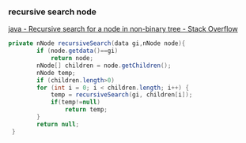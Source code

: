 ### recursive search node 


[java - Recursive search for a node in non-binary tree - Stack Overflow](https://stackoverflow.com/questions/8617790/recursive-search-for-a-node-in-non-binary-tree "java - Recursive search for a node in non-binary tree - Stack Overflow")


 

```java
private nNode recursiveSearch(data gi,nNode node){
        if (node.getdata()==gi)
            return node;
        nNode[] children = node.getChildren(); 
        nNode temp;
        if (children.length>0)
        for (int i = 0; i < children.length; i++) {         
            temp = recursiveSearch(gi, children[i]);
            if(temp!=null)
                return temp;
        }
        return null;
 }
```
